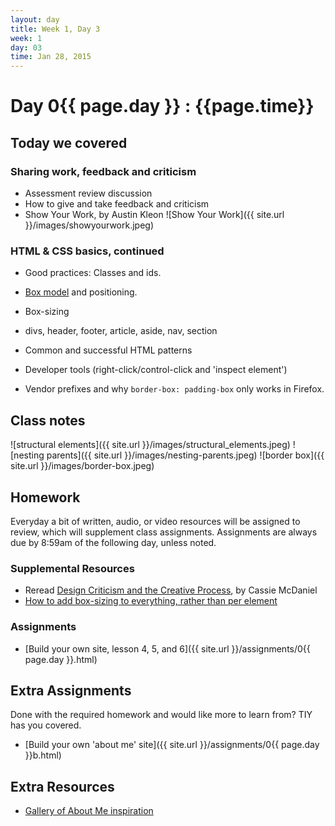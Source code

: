 ```yaml
---
layout: day
title: Week 1, Day 3
week: 1
day: 03
time: Jan 28, 2015
---
```


# Day 0{{ page.day }} : {{page.time}}


## Today we covered

### Sharing work, feedback and criticism
* Assessment review discussion
* How to give and take feedback and criticism
* Show Your Work, by Austin Kleon ![Show Your Work]({{ site.url }}/images/showyourwork.jpeg)

### HTML & CSS basics, continued
* Good practices: Classes and ids.
* [Box model](http://css-tricks.com/the-css-box-model/) and positioning.
* Box-sizing
* divs, header, footer, article, aside, nav, section
* Common and successful HTML patterns
* Developer tools (right-click/control-click and 'inspect element')

* Vendor prefixes and why `border-box: padding-box` only works in Firefox.


## Class notes
![structural elements]({{ site.url }}/images/structural_elements.jpeg)
![nesting parents]({{ site.url }}/images/nesting-parents.jpeg)
![border box]({{ site.url }}/images/border-box.jpeg)
<!-- * [Download DEMO FILE from lecture (available after lecture)]({{ site.url}}/lectures/day_01_practice.zip)
 -->


<!-- ### Computer Setup
* [Download iTerm](http://iterm2.com/)
* [Install Command Tile Tools (without xCode!: code-select —install)](http://osxdaily.com/2014/02/12/install-command-line-tools-mac-os-x/)
* [Install Oh My Zsh](https://github.com/robbyrussell/oh-my-zsh)
* [Install Homebrew](http://brew.sh/)
* [Generate SSH Keys in Github](https://help.github.com/articles/generating-ssh-keys/)
* [Install Sass](http://sass-lang.com/install)
* [Install Bourbon](http://bourbon.io/) -->

## Homework
Everyday a bit of written, audio, or video resources will be assigned to review, which will supplement class assignments. Assignments are always due by 8:59am of the following day, unless noted.

### Supplemental Resources
* Reread [Design Criticism and the Creative Process](http://alistapart.com/article/design-criticism-creative-process), by Cassie McDaniel
* [How to add box-sizing to everything, rather than per element](http://css-tricks.com/inheriting-box-sizing-probably-slightly-better-best-practice/)

### Assignments
* [Build your own site, lesson 4, 5, and 6]({{ site.url }}/assignments/0{{ page.day }}.html)

## Extra Assignments
Done with the required homework and would like more to learn from? TIY has you covered.

* [Build your own 'about me' site]({{ site.url }}/assignments/0{{ page.day }}b.html)

## Extra Resources
* [Gallery of About Me inspiration](http://patterntap.com/?terms=&sort_by=created&type=21756&style=All&platform=All)